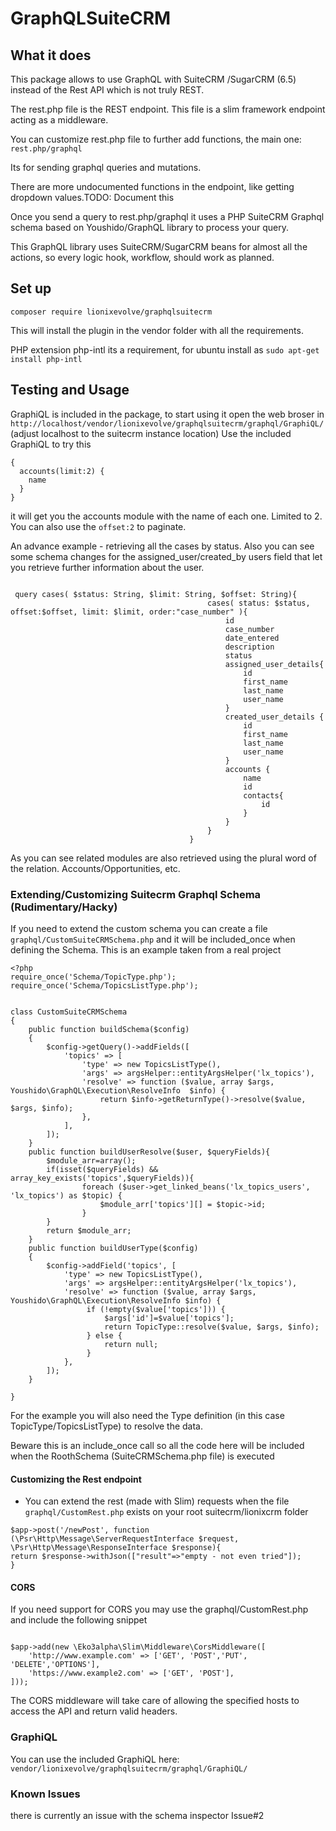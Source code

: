 # GraphQLSuiteCRM
## What it does
This package allows to use GraphQL with SuiteCRM /SugarCRM (6.5) instead of the Rest API which is not truly REST.

The rest.php file is the REST endpoint. This file is a slim framework endpoint acting as a middleware.

You can customize rest.php file to further add functions, the main one:
`rest.php/graphql  `

Its for sending graphql queries and mutations.

There are more undocumented functions in the endpoint, like getting dropdown values.TODO: Document this

Once you send a query to rest.php/graphql it uses a PHP SuiteCRM Graphql schema based on  Youshido/GraphQL library to process your query.

This GraphQL library uses SuiteCRM/SugarCRM beans for almost all the actions, so every logic hook, workflow, should work as planned.

## Set up

`composer require lionixevolve/graphqlsuitecrm`

This will install the plugin in the vendor folder with all the requirements.

PHP extension php-intl its a requirement, for ubuntu install as `sudo apt-get install php-intl`

## Testing and Usage

GraphiQL is included in the package, to start using it open the web broser in 
`http://localhost/vendor/lionixevolve/graphqlsuitecrm/graphql/GraphiQL/`  (adjust localhost to the suitecrm instance location)
Use the included GraphiQL to try this
```
{
  accounts(limit:2) {
    name
  }
}

```
it will get you the accounts module with the name of each one. Limited to 2. You can also use the `offset:2` to paginate.


An advance example - retrieving all the cases by status.
Also you can see some schema changes for the assigned_user/created_by users field that let you retrieve further information about the user.

```

 query cases( $status: String, $limit: String, $offset: String){
                                            cases( status: $status, offset:$offset, limit: $limit, order:"case_number" ){
                                                id
                                                case_number
                                                date_entered
                                                description
                                                status
                                                assigned_user_details{
                                                    id
                                                    first_name
                                                    last_name
                                                    user_name
                                                }
                                                created_user_details {
                                                    id
                                                    first_name
                                                    last_name
                                                    user_name
                                                }
                                                accounts {
                                                    name
                                                    id
                                                    contacts{
                                                        id
                                                    }
                                                }
                                            }
                                        }
```

As you can see related modules are also retrieved using the plural word of the relation. Accounts/Opportunities, etc.


### Extending/Customizing Suitecrm Graphql Schema  (Rudimentary/Hacky)
If you need to extend the custom schema you can create a file `graphql/CustomSuiteCRMSchema.php` and it will be included_once when defining the Schema. This is an example taken from a real project

```
<?php
require_once('Schema/TopicType.php');
require_once('Schema/TopicsListType.php');


class CustomSuiteCRMSchema
{
    public function buildSchema($config)
    {
        $config->getQuery()->addFields([
            'topics' => [
                'type' => new TopicsListType(),
                'args' => argsHelper::entityArgsHelper('lx_topics'),
                'resolve' => function ($value, array $args, Youshido\GraphQL\Execution\ResolveInfo  $info) {
                    return $info->getReturnType()->resolve($value, $args, $info);
                },
            ],
        ]);
    }
    public function buildUserResolve($user, $queryFields){
        $module_arr=array();
        if(isset($queryFields) && array_key_exists('topics',$queryFields)){
                foreach ($user->get_linked_beans('lx_topics_users', 'lx_topics') as $topic) {
                    $module_arr['topics'][] = $topic->id;
                }
        }
        return $module_arr;
    }
    public function buildUserType($config)
    {
        $config->addField('topics', [
            'type' => new TopicsListType(),
            'args' => argsHelper::entityArgsHelper('lx_topics'),
            'resolve' => function ($value, array $args, Youshido\GraphQL\Execution\ResolveInfo $info) {
                 if (!empty($value['topics'])) {
                     $args['id']=$value['topics'];                     
                     return TopicType::resolve($value, $args, $info);
                 } else {
                     return null;
                 }
            },
        ]);
    }

}

```
For the example you will also need the Type definition (in this case TopicType/TopicsListType) to resolve the data.

Beware this is an include_once call so all the code here will be included when the RoothSchema (SuiteCRMSchema.php file) is executed
#### Customizing the Rest endpoint

* You can extend the rest (made with Slim) requests when the file `graphql/CustomRest.php` exists on your root suitecrm/lionixcrm folder

```
$app->post('/newPost', function (\Psr\Http\Message\ServerRequestInterface $request, \Psr\Http\Message\ResponseInterface $response){
return $response->withJson(["result"=>"empty - not even tried"]);
}
```
#### CORS
If you need support for CORS you may use the graphql/CustomRest.php and include the following snippet
```

$app->add(new \Eko3alpha\Slim\Middleware\CorsMiddleware([
    'http://www.example.com' => ['GET', 'POST','PUT', 'DELETE','OPTIONS'],
    'https://www.example2.com' => ['GET', 'POST'],
]));

```
The CORS middleware will take care of allowing the specified hosts to access the API and return valid headers.

### GraphiQL
You can use the included GraphiQL here:
`vendor/lionixevolve/graphqlsuitecrm/graphql/GraphiQL/`

### Known Issues
there is currently an issue with the schema inspector Issue#2
